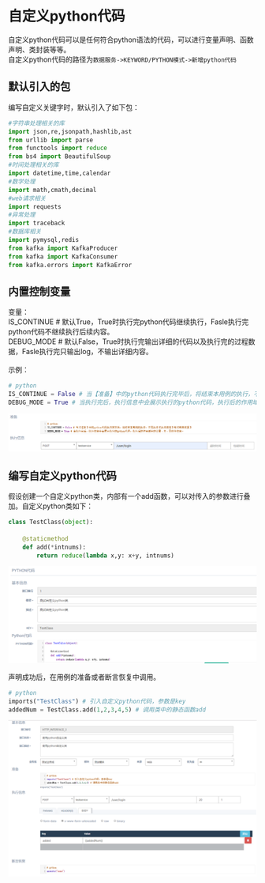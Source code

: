 # 自定义python代码

自定义python代码可以是任何符合python语法的代码，可以进行变量声明、函数声明、类封装等等。<br>
自定义python代码的路径为```数据服务->KEYWORD/PYTHON模式->新增python代码```

## 默认引入的包
编写自定义关键字时，默认引入了如下包：<br>
```python
#字符串处理相关的库
import json,re,jsonpath,hashlib,ast
from urllib import parse
from functools import reduce
from bs4 import BeautifulSoup
#时间处理相关的库
import datetime,time,calendar
#数学处理
import math,cmath,decimal
#web请求相关
import requests
#异常处理
import traceback
#数据库相关
import pymysql,redis
from kafka import KafkaProducer
from kafka import KafkaConsumer
from kafka.errors import KafkaError
```

## 内置控制变量

变量：<br>
IS_CONTINUE # 默认True，True时执行完python代码继续执行，Fasle执行完python代码不继续执行后续内容。<br>
DEBUG_MODE  # 默认False，True时执行完输出详细的代码以及执行完的过程数据，Fasle执行完只输出log，不输出详细内容。<br>
<br>
示例：
```python
# python
IS_CONTINUE = False # 当【准备】中的python代码执行完毕后，将结束本用例的执行，不再执行【执行信息】和【断言恢复】
DEBUG_MODE = True # 当执行完后，执行信息中会展示执行的python代码，执行后的作用域中的变量、类、函数等信息。
```
![图片](/image/PYTHON内置变量示例.png)

## 编写自定义python代码

假设创建一个自定义python类，内部有一个add函数，可以对传入的参数进行叠加。自定义python类如下：<br>
```python
class TestClass(object):
    
    @staticmethod
    def add(*intnums):
        return reduce(lambda x,y: x+y, intnums)
```
![图片](/image/PYTHON自定义类.png)

声明成功后，在用例的准备或者断言恢复中调用。<br>
```python
# python
imports("TestClass") # 引入自定义python代码，参数是key
addedNum = TestClass.add(1,2,3,4,5) # 调用类中的静态函数add
```
![图片](/image/PYTHON自定义类引用.png)


